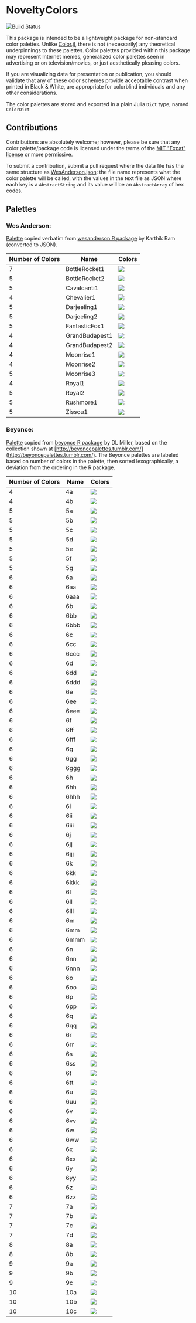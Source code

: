 # NoveltyColors

[![Build Status](https://travis-ci.org/randyzwitch/NoveltyColors.jl.svg?branch=master)](https://travis-ci.org/randyzwitch/NoveltyColors.jl)

This package is intended to be a lightweight package for non-standard color palettes. Unlike [Color.jl](https://github.com/JuliaLang/Color.jl), there is not (necessarily) any theoretical underpinnings to these palettes. Color palettes provided within this package may represent Internet memes, generalized color palettes seen in advertising or on television/movies, or just aesthetically pleasing colors.

If you are visualizing data for presentation or publication, you should validate that any of these color schemes provide acceptable contrast when printed in Black & White, are appropriate for colorblind individuals and any other considerations.

The color palettes are stored and exported in a plain Julia `Dict` type, named `ColorDict`

## Contributions

Contributions are absolutely welcome; however, please be sure that any color palette/package code is licensed under the terms of the [MIT "Expat" license](https://github.com/randyzwitch/NoveltyColors.jl/blob/master/LICENSE.md) or more permissive.

To submit a contribution, submit a pull request where the data file has the same structure as [WesAnderson.json](https://github.com/randyzwitch/NoveltyColors.jl/blob/master/data/wesanderson.json): the file name represents what the color palette will be called, with the values in the text file as JSON where each key is a `AbstractString` and its value will be an `AbstractArray` of hex codes.

## Palettes

### Wes Anderson:
[Palette](https://github.com/karthik/wesanderson/blob/master/R/colors.R) copied verbatim from [wesanderson R package](https://github.com/karthik/wesanderson) by Karthik Ram (converted to JSON).

|Number of Colors | Name  | Colors|
|---|---|---|
|7|BottleRocket1|![](https://github.com/randyzwitch/NoveltyColors.jl/blob/master/images/wesanderson/BottleRocket1.png)|
|5|BottleRocket2|![](https://github.com/randyzwitch/NoveltyColors.jl/blob/master/images/wesanderson/BottleRocket2.png)|
|5|Cavalcanti1|![](https://github.com/randyzwitch/NoveltyColors.jl/blob/master/images/wesanderson/Cavalcanti1.png)|
|4|Chevalier1|![](https://github.com/randyzwitch/NoveltyColors.jl/blob/master/images/wesanderson/Chevalier1.png)|
|5|Darjeeling1|![](https://github.com/randyzwitch/NoveltyColors.jl/blob/master/images/wesanderson/Darjeeling1.png)|
|5|Darjeeling2|![](https://github.com/randyzwitch/NoveltyColors.jl/blob/master/images/wesanderson/Darjeeling2.png)|
|5|FantasticFox1|![](https://github.com/randyzwitch/NoveltyColors.jl/blob/master/images/wesanderson/FantasticFox1.png)|
|4|GrandBudapest1|![](https://github.com/randyzwitch/NoveltyColors.jl/blob/master/images/wesanderson/GrandBudapest1.png)|
|4|GrandBudapest2|![](https://github.com/randyzwitch/NoveltyColors.jl/blob/master/images/wesanderson/GrandBudapest2.png)|
|4|Moonrise1|![](https://github.com/randyzwitch/NoveltyColors.jl/blob/master/images/wesanderson/Moonrise1.png)|
|4|Moonrise2|![](https://github.com/randyzwitch/NoveltyColors.jl/blob/master/images/wesanderson/Moonrise2.png)|
|5|Moonrise3|![](https://github.com/randyzwitch/NoveltyColors.jl/blob/master/images/wesanderson/Moonrise3.png)|
|4|Royal1|![](https://github.com/randyzwitch/NoveltyColors.jl/blob/master/images/wesanderson/Royal1.png)|
|5|Royal2|![](https://github.com/randyzwitch/NoveltyColors.jl/blob/master/images/wesanderson/Royal2.png)|
|5|Rushmore1|![](https://github.com/randyzwitch/NoveltyColors.jl/blob/master/images/wesanderson/Rushmore1.png)|
|5|Zissou1|![](https://github.com/randyzwitch/NoveltyColors.jl/blob/master/images/wesanderson/Zissou1.png)|

### Beyonce:
[Palette](https://gist.github.com/dill/fb75131e618c52564fc9) copied from [beyonce R package](https://github.com/dill/beyonce) by DL Miller, based on the collection shown at [http://beyoncepalettes.tumblr.com/](http://beyoncepalettes.tumblr.com/). The Beyonce palettes are labeled based on number of colors in the palette, then sorted lexographically, a deviation from the ordering in the R package.

|Number of Colors | Name  | Colors|
|---|---|---|
|4|4a|![](https://github.com/randyzwitch/NoveltyColors.jl/blob/master/images/beyonce/4/4a.png)|
|4|4b|![](https://github.com/randyzwitch/NoveltyColors.jl/blob/master/images/beyonce/4/4b.png)|
|5|5a|![](https://github.com/randyzwitch/NoveltyColors.jl/blob/master/images/beyonce/5/5a.png)|
|5|5b|![](https://github.com/randyzwitch/NoveltyColors.jl/blob/master/images/beyonce/5/5b.png)|
|5|5c|![](https://github.com/randyzwitch/NoveltyColors.jl/blob/master/images/beyonce/5/5c.png)|
|5|5d|![](https://github.com/randyzwitch/NoveltyColors.jl/blob/master/images/beyonce/5/5d.png)|
|5|5e|![](https://github.com/randyzwitch/NoveltyColors.jl/blob/master/images/beyonce/5/5e.png)|
|5|5f|![](https://github.com/randyzwitch/NoveltyColors.jl/blob/master/images/beyonce/5/5f.png)|
|5|5g|![](https://github.com/randyzwitch/NoveltyColors.jl/blob/master/images/beyonce/5/5g.png)|
|6|6a|![](https://github.com/randyzwitch/NoveltyColors.jl/blob/master/images/beyonce/6/6a.png)|
|6|6aa|![](https://github.com/randyzwitch/NoveltyColors.jl/blob/master/images/beyonce/6/6aa.png)|
|6|6aaa|![](https://github.com/randyzwitch/NoveltyColors.jl/blob/master/images/beyonce/6/6aaa.png)|
|6|6b|![](https://github.com/randyzwitch/NoveltyColors.jl/blob/master/images/beyonce/6/6b.png)|
|6|6bb|![](https://github.com/randyzwitch/NoveltyColors.jl/blob/master/images/beyonce/6/6bb.png)|
|6|6bbb|![](https://github.com/randyzwitch/NoveltyColors.jl/blob/master/images/beyonce/6/6bbb.png)|
|6|6c|![](https://github.com/randyzwitch/NoveltyColors.jl/blob/master/images/beyonce/6/6c.png)|
|6|6cc|![](https://github.com/randyzwitch/NoveltyColors.jl/blob/master/images/beyonce/6/6cc.png)|
|6|6ccc|![](https://github.com/randyzwitch/NoveltyColors.jl/blob/master/images/beyonce/6/6ccc.png)|
|6|6d|![](https://github.com/randyzwitch/NoveltyColors.jl/blob/master/images/beyonce/6/6d.png)|
|6|6dd|![](https://github.com/randyzwitch/NoveltyColors.jl/blob/master/images/beyonce/6/6dd.png)|
|6|6ddd|![](https://github.com/randyzwitch/NoveltyColors.jl/blob/master/images/beyonce/6/6ddd.png)|
|6|6e|![](https://github.com/randyzwitch/NoveltyColors.jl/blob/master/images/beyonce/6/6e.png)|
|6|6ee|![](https://github.com/randyzwitch/NoveltyColors.jl/blob/master/images/beyonce/6/6ee.png)|
|6|6eee|![](https://github.com/randyzwitch/NoveltyColors.jl/blob/master/images/beyonce/6/6eee.png)|
|6|6f|![](https://github.com/randyzwitch/NoveltyColors.jl/blob/master/images/beyonce/6/6f.png)|
|6|6ff|![](https://github.com/randyzwitch/NoveltyColors.jl/blob/master/images/beyonce/6/6ff.png)|
|6|6fff|![](https://github.com/randyzwitch/NoveltyColors.jl/blob/master/images/beyonce/6/6fff.png)|
|6|6g|![](https://github.com/randyzwitch/NoveltyColors.jl/blob/master/images/beyonce/6/6g.png)|
|6|6gg|![](https://github.com/randyzwitch/NoveltyColors.jl/blob/master/images/beyonce/6/6gg.png)|
|6|6ggg|![](https://github.com/randyzwitch/NoveltyColors.jl/blob/master/images/beyonce/6/6ggg.png)|
|6|6h|![](https://github.com/randyzwitch/NoveltyColors.jl/blob/master/images/beyonce/6/6h.png)|
|6|6hh|![](https://github.com/randyzwitch/NoveltyColors.jl/blob/master/images/beyonce/6/6hh.png)|
|6|6hhh|![](https://github.com/randyzwitch/NoveltyColors.jl/blob/master/images/beyonce/6/6hhh.png)|
|6|6i|![](https://github.com/randyzwitch/NoveltyColors.jl/blob/master/images/beyonce/6/6i.png)|
|6|6ii|![](https://github.com/randyzwitch/NoveltyColors.jl/blob/master/images/beyonce/6/6ii.png)|
|6|6iii|![](https://github.com/randyzwitch/NoveltyColors.jl/blob/master/images/beyonce/6/6iii.png)|
|6|6j|![](https://github.com/randyzwitch/NoveltyColors.jl/blob/master/images/beyonce/6/6j.png)|
|6|6jj|![](https://github.com/randyzwitch/NoveltyColors.jl/blob/master/images/beyonce/6/6jj.png)|
|6|6jjj|![](https://github.com/randyzwitch/NoveltyColors.jl/blob/master/images/beyonce/6/6jjj.png)|
|6|6k|![](https://github.com/randyzwitch/NoveltyColors.jl/blob/master/images/beyonce/6/6k.png)|
|6|6kk|![](https://github.com/randyzwitch/NoveltyColors.jl/blob/master/images/beyonce/6/6kk.png)|
|6|6kkk|![](https://github.com/randyzwitch/NoveltyColors.jl/blob/master/images/beyonce/6/6kkk.png)|
|6|6l|![](https://github.com/randyzwitch/NoveltyColors.jl/blob/master/images/beyonce/6/6l.png)|
|6|6ll|![](https://github.com/randyzwitch/NoveltyColors.jl/blob/master/images/beyonce/6/6ll.png)|
|6|6lll|![](https://github.com/randyzwitch/NoveltyColors.jl/blob/master/images/beyonce/6/6lll.png)|
|6|6m|![](https://github.com/randyzwitch/NoveltyColors.jl/blob/master/images/beyonce/6/6m.png)|
|6|6mm|![](https://github.com/randyzwitch/NoveltyColors.jl/blob/master/images/beyonce/6/6mm.png)|
|6|6mmm|![](https://github.com/randyzwitch/NoveltyColors.jl/blob/master/images/beyonce/6/6mmm.png)|
|6|6n|![](https://github.com/randyzwitch/NoveltyColors.jl/blob/master/images/beyonce/6/6n.png)|
|6|6nn|![](https://github.com/randyzwitch/NoveltyColors.jl/blob/master/images/beyonce/6/6nn.png)|
|6|6nnn|![](https://github.com/randyzwitch/NoveltyColors.jl/blob/master/images/beyonce/6/6nnn.png)|
|6|6o|![](https://github.com/randyzwitch/NoveltyColors.jl/blob/master/images/beyonce/6/6o.png)|
|6|6oo|![](https://github.com/randyzwitch/NoveltyColors.jl/blob/master/images/beyonce/6/6oo.png)|
|6|6p|![](https://github.com/randyzwitch/NoveltyColors.jl/blob/master/images/beyonce/6/6p.png)|
|6|6pp|![](https://github.com/randyzwitch/NoveltyColors.jl/blob/master/images/beyonce/6/6pp.png)|
|6|6q|![](https://github.com/randyzwitch/NoveltyColors.jl/blob/master/images/beyonce/6/6q.png)|
|6|6qq|![](https://github.com/randyzwitch/NoveltyColors.jl/blob/master/images/beyonce/6/6qq.png)|
|6|6r|![](https://github.com/randyzwitch/NoveltyColors.jl/blob/master/images/beyonce/6/6r.png)|
|6|6rr|![](https://github.com/randyzwitch/NoveltyColors.jl/blob/master/images/beyonce/6/6rr.png)|
|6|6s|![](https://github.com/randyzwitch/NoveltyColors.jl/blob/master/images/beyonce/6/6s.png)|
|6|6ss|![](https://github.com/randyzwitch/NoveltyColors.jl/blob/master/images/beyonce/6/6ss.png)|
|6|6t|![](https://github.com/randyzwitch/NoveltyColors.jl/blob/master/images/beyonce/6/6t.png)|
|6|6tt|![](https://github.com/randyzwitch/NoveltyColors.jl/blob/master/images/beyonce/6/6tt.png)|
|6|6u|![](https://github.com/randyzwitch/NoveltyColors.jl/blob/master/images/beyonce/6/6u.png)|
|6|6uu|![](https://github.com/randyzwitch/NoveltyColors.jl/blob/master/images/beyonce/6/6uu.png)|
|6|6v|![](https://github.com/randyzwitch/NoveltyColors.jl/blob/master/images/beyonce/6/6v.png)|
|6|6vv|![](https://github.com/randyzwitch/NoveltyColors.jl/blob/master/images/beyonce/6/6vv.png)|
|6|6w|![](https://github.com/randyzwitch/NoveltyColors.jl/blob/master/images/beyonce/6/6w.png)|
|6|6ww|![](https://github.com/randyzwitch/NoveltyColors.jl/blob/master/images/beyonce/6/6ww.png)|
|6|6x|![](https://github.com/randyzwitch/NoveltyColors.jl/blob/master/images/beyonce/6/6x.png)|
|6|6xx|![](https://github.com/randyzwitch/NoveltyColors.jl/blob/master/images/beyonce/6/6xx.png)|
|6|6y|![](https://github.com/randyzwitch/NoveltyColors.jl/blob/master/images/beyonce/6/6y.png)|
|6|6yy|![](https://github.com/randyzwitch/NoveltyColors.jl/blob/master/images/beyonce/6/6yy.png)|
|6|6z|![](https://github.com/randyzwitch/NoveltyColors.jl/blob/master/images/beyonce/6/6z.png)|
|6|6zz|![](https://github.com/randyzwitch/NoveltyColors.jl/blob/master/images/beyonce/6/6zz.png)|
|7|7a|![](https://github.com/randyzwitch/NoveltyColors.jl/blob/master/images/beyonce/7/7a.png)|
|7|7b|![](https://github.com/randyzwitch/NoveltyColors.jl/blob/master/images/beyonce/7/7b.png)|
|7|7c|![](https://github.com/randyzwitch/NoveltyColors.jl/blob/master/images/beyonce/7/7c.png)|
|7|7d|![](https://github.com/randyzwitch/NoveltyColors.jl/blob/master/images/beyonce/7/7d.png)|
|8|8a|![](https://github.com/randyzwitch/NoveltyColors.jl/blob/master/images/beyonce/8/8a.png)|
|8|8b|![](https://github.com/randyzwitch/NoveltyColors.jl/blob/master/images/beyonce/8/8b.png)|
|9|9a|![](https://github.com/randyzwitch/NoveltyColors.jl/blob/master/images/beyonce/9/9a.png)|
|9|9b|![](https://github.com/randyzwitch/NoveltyColors.jl/blob/master/images/beyonce/9/9b.png)|
|9|9c|![](https://github.com/randyzwitch/NoveltyColors.jl/blob/master/images/beyonce/9/9c.png)|
|10|10a|![](https://github.com/randyzwitch/NoveltyColors.jl/blob/master/images/beyonce/10/10a.png)|
|10|10b|![](https://github.com/randyzwitch/NoveltyColors.jl/blob/master/images/beyonce/10/10b.png)|
|10|10c|![](https://github.com/randyzwitch/NoveltyColors.jl/blob/master/images/beyonce/10/10c.png)|